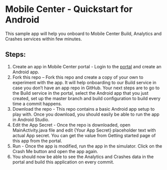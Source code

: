 # Mobile Center - Quickstart for Android

This sample app will help you onboard to Mobile Center Build, Analytics and Crashes services within few minutes.

## Steps:
1.	Create an app in Mobile Center portal - Login to the [portal](https://mobile.azure.com) and create an Android app.
2.	Fork this repo – Fork this repo and create a copy of your own to experiment with the app. It will help onboarding to our Build service in case you don’t have an app repo in GitHub. Your next steps are to go to the Build service in the portal, select the Android app that you just created, set up the master branch and build configuration to build every time a commit happens. 
3.	Download the repo - This repo contains a basic Android app setup to play with. Once you download, you should easily be able to run the app in Android Studio. 
4.	Edit the App Secret - Once the repo is downloaded, open MainActivity.java file and edit {Your App Secret} placeholder text with actual App secret. You can get the value from Getting started page of this app from the portal.
5.	Run - Once the app is modified, run the app in the simulator. Click on the Crash Me button and open the app again.
6.	You should now be able to see the Analytics and Crashes data in the portal and build this application on every commit. 
